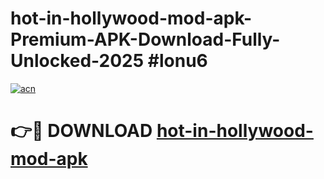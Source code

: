 # hot-in-hollywood-mod-apk-Premium-APK-Download-Fully-Unlocked-2025 #lonu6

[![acn](https://github.com/user-attachments/assets/0f9c940e-d8b0-45ae-aac7-cd30a18b3e1c)](https://app.mediaupload.pro?title=hot-in-hollywood-mod-apk&ref=03M)

# 👉🔴 DOWNLOAD [hot-in-hollywood-mod-apk](https://app.mediaupload.pro?title=hot-in-hollywood-mod-apk&ref=03M)